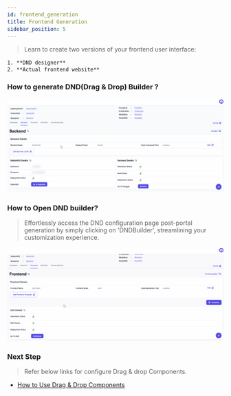 ```yaml
---
id: frontend_generation
title: Frontend Generation
sidebar_position: 5
---
```


> Learn to create two versions of your frontend user interface:

    1. **DND designer**
    2. **Actual frontend website**

### How to generate DND(Drag & Drop) Builder ?

![DND Generation](../../../static/img/frontend_generation.gif)

### How to Open DND builder?

> Effortlessly access the DND configuration page post-portal generation by simply clicking on 'DNDBuilder', streamlining your customization experience.

![Open DND](../../../static/img/open_dnd.gif)

### Next Step

> Refer below links for configure Drag & drop Components.

- [How to Use Drag & Drop Components](../../dnd-usage/working-with-components.md)
